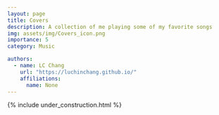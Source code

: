 ```yaml
---
layout: page
title: Covers
description: A collection of me playing some of my favorite songs
img: assets/img/Covers_icon.png
importance: 5
category: Music

authors:
  - name: LC Chang
    url: "https://luchinchang.github.io/"
    affiliations:
      name: None
---
```


{% include under_construction.html %}
